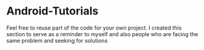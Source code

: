 Android-Tutorials
=================
Feel free to reuse part of the code for your own project. I created this section to serve as a reminder to myself and also people who are facing the same problem and seeking for solutions
